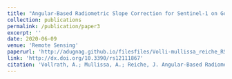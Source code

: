 ```yaml
---
title: "Angular-Based Radiometric Slope Correction for Sentinel-1 on Google Earth Engine"
collection: publications
permalink: /publication/paper3
excerpt: ''
date: 2020-06-09
venue: 'Remote Sensing'
paperurl: 'http://adugnag.github.io/filesfiles/Volli-mullissa_reiche_RS_2020.pdf'
link: 'http://dx.doi.org/10.3390/rs12111867'
citation: 'Vollrath, A.; Mullissa, A.; Reiche, J. Angular-Based Radiometric Slope Correction for Sentinel-1 on Google Earth Engine. Remote Sens. 2020, 12, 1867.'
---
```


